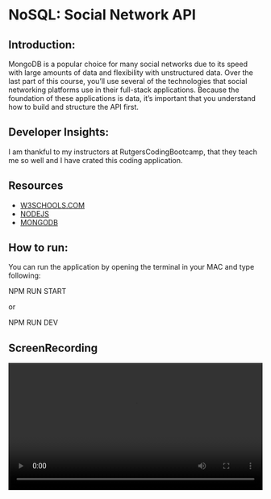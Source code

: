 # NoSQL: Social Network API

## Introduction:

MongoDB is a popular choice for many social networks due to its speed with large amounts of data and flexibility with unstructured data. Over the last part of this course, you’ll use several of the technologies that social networking platforms use in their full-stack applications. Because the foundation of these applications is data, it’s important that you understand how to build and structure the API first.

## Developer Insights:

I am thankful to my instructors at RutgersCodingBootcamp, that they teach me so well and I have crated this coding application.

## Resources
-   [W3SCHOOLS.COM](https://www.w3schools.com/nodejs/)
-   [NODEJS](https://www.w3schools.com/nodejs/)
-   [MONGODB](https://www.w3schools.com/mongodb/)

## How to run:


You can run the application by opening the terminal in your MAC and type following:

NPM RUN START

or

NPM RUN DEV

## ScreenRecording

<video src='./assets/screenRecording.mp4' width=100%/>